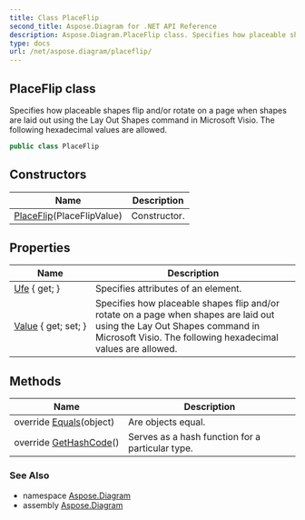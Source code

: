 ```yaml
---
title: Class PlaceFlip
second_title: Aspose.Diagram for .NET API Reference
description: Aspose.Diagram.PlaceFlip class. Specifies how placeable shapes flip and/or rotate on a page when shapes are laid out using the Lay Out Shapes command in Microsoft Visio. The following hexadecimal values are allowed
type: docs
url: /net/aspose.diagram/placeflip/
---
```

## PlaceFlip class

Specifies how placeable shapes flip and/or rotate on a page when shapes are laid out using the Lay Out Shapes command in Microsoft Visio. The following hexadecimal values are allowed.

```csharp
public class PlaceFlip
```

## Constructors

| Name | Description |
| --- | --- |
| [PlaceFlip](placeflip/)(PlaceFlipValue) | Constructor. |

## Properties

| Name | Description |
| --- | --- |
| [Ufe](../../aspose.diagram/placeflip/ufe/) { get; } | Specifies attributes of an element. |
| [Value](../../aspose.diagram/placeflip/value/) { get; set; } | Specifies how placeable shapes flip and/or rotate on a page when shapes are laid out using the Lay Out Shapes command in Microsoft Visio. The following hexadecimal values are allowed. |

## Methods

| Name | Description |
| --- | --- |
| override [Equals](../../aspose.diagram/placeflip/equals/)(object) | Are objects equal. |
| override [GetHashCode](../../aspose.diagram/placeflip/gethashcode/)() | Serves as a hash function for a particular type. |

### See Also

* namespace [Aspose.Diagram](../../aspose.diagram/)
* assembly [Aspose.Diagram](../../)


